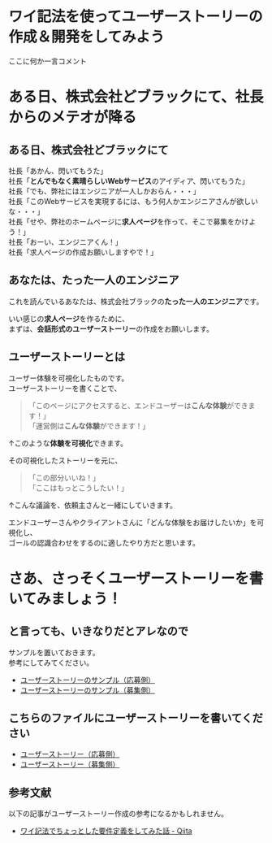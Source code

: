 # ワイ記法を使ってユーザーストーリーの作成＆開発をしてみよう

ここに何か一言コメント

# ある日、株式会社どブラックにて、社長からのメテオが降る
## ある日、株式会社どブラックにて

社長「あかん、閃いてもうた」  
社長「**とんでもなく素晴らしいWebサービス**のアイディア、閃いてもうた」  
社長「でも、弊社にはエンジニアが一人しかおらん・・・」  
社長「このWebサービスを実現するには、もう何人かエンジニアさんが欲しいな・・・」  
社長「せや、弊社のホームページに**求人ページ**を作って、そこで募集をかけよう！」  
社長「おーい、エンジニアくん！」  
社長「求人ページの作成お願いしますやで！」

## あなたは、たった一人のエンジニア
これを読んでいるあなたは、株式会社ブラックの**たった一人のエンジニア**です。

いい感じの**求人ページ**を作るために、  
まずは、**会話形式のユーザーストーリー**の作成をお願いします。

## ユーザーストーリーとは
ユーザー体験を可視化したものです。  
ユーザーストーリーを書くことで、
> 「このページにアクセスすると、エンドユーザーは**こんな体験**ができます！」  
> 「運営側は**こんな体験**ができます！」

↑このような**体験を可視化**できます。  

その可視化したストーリーを元に、

> 「この部分いいね！」  
> 「ここはもっとこうしたい！」

↑こんな議論を、依頼主さんと一緒にしていきます。

エンドユーザーさんやクライアントさんに「どんな体験をお届けしたいか」を可視化し、  
ゴールの認識合わせをするのに適したやり方だと思います。



# さあ、さっそくユーザーストーリーを書いてみましょう！
## と言っても、いきなりだとアレなので

サンプルを置いておきます。  
参考にしてみてください。

- [ユーザーストーリーのサンプル（応募側）](sample-story-engineer.md)
- [ユーザーストーリーのサンプル（募集側）](sample-story-client.md)

## こちらのファイルにユーザーストーリーを書いてください

- [ユーザーストーリー（応募側）](story-engineer.md)
- [ユーザーストーリー（募集側）](story-client.md)

## 参考文献

以下の記事がユーザーストーリー作成の参考になるかもしれません。

- [ワイ記法でちょっとした要件定義をしてみた話 - Qiita](https://qiita.com/Yametaro/items/c3a981b55532db779466)
